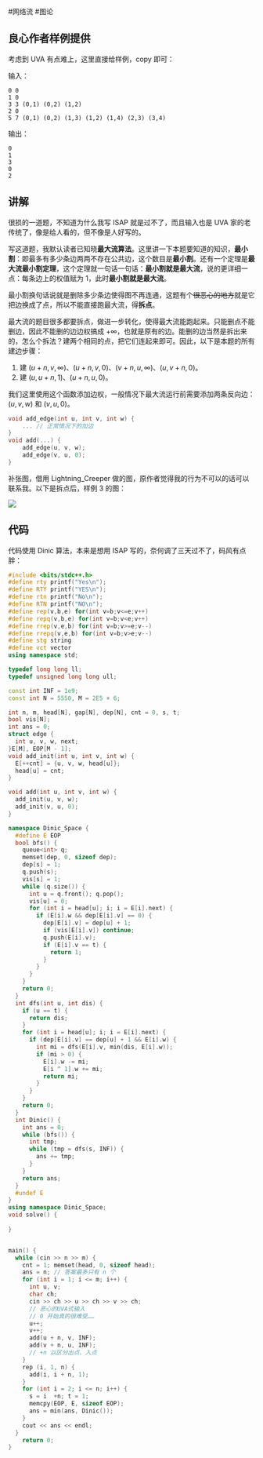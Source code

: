 #网络流 #图论
## 良心作者样例提供

考虑到 UVA 有点难上，这里直接给样例，copy 即可：

输入：
```
0 0
1 0
3 3 (0,1) (0,2) (1,2)
2 0
5 7 (0,1) (0,2) (1,3) (1,2) (1,4) (2,3) (3,4)
```

输出：
```
0
1
3
0
2
```

## 讲解

很损的一道题，不知道为什么我写 ISAP 就是过不了，而且输入也是 UVA 家的老传统了，像是给人看的，但不像是人好写的。

写这道题，我默认读者已知晓**最大流算法**。这里讲一下本题要知道的知识，**最小割**：即最多有多少条边两两不存在公共边，这个数目是**最小割**。还有一个定理是**最大流最小割定理**，这个定理就一句话一句话：**最小割就是最大流**，说的更详细一点：每条边上的权值赋为 $1$，此时**最小割就是最大流**。

最小割换句话说就是删除多少条边使得图不再连通，这题有个~~很恶心的地方~~就是它把边换成了点，所以不能直接跑最大流，得**拆点**。

最大流的题目很多都要拆点，做进一步转化，使得最大流能跑起来。只能删点不能删边，因此不能删的边边权搞成 $+\infty$，也就是原有的边。能删的边当然是拆出来的，怎么个拆法？建两个相同的点，把它们连起来即可。因此，以下是本题的所有建边步骤：

1. 建 $(u+n,v,\infty)$、$(u+n,v,0)$、$(v+n,u,\infty)$、$(u,v+n,0)$。
2. 建 $(u,u+n,1)$、$(u+n,u,0)$。
 
我们这里使用这个函数添加边权，一般情况下最大流运行前需要添加两条反向边：$(u,v,w)$ 和 $(v,u,0)$。 

```cpp
void add_edge(int u, int v, int w) {
	... // 正常情况下的加边
}
void add(...) {
	add_edge(u, v, w); 
	add_edge(v, u, 0);
}
```

补张图，借用  Lightning_Creeper 做的图，原作者觉得我的行为不可以的话可以联系我。以下是拆点后，样例 3 的图：

![](https://cdn.luogu.com.cn/upload/image_hosting/25v6njup.png)
## 代码

代码使用 Dinic 算法，本来是想用 ISAP 写的，奈何调了三天过不了，码风有点胖：

```cpp
#include <bits/stdc++.h>
#define rty printf("Yes\n");
#define RTY printf("YES\n");
#define rtn printf("No\n");
#define RTN printf("NO\n");
#define rep(v,b,e) for(int v=b;v<=e;v++)
#define repq(v,b,e) for(int v=b;v<e;v++)
#define rrep(v,e,b) for(int v=b;v>=e;v--)
#define rrepq(v,e,b) for(int v=b;v>e;v--)
#define stg string
#define vct vector
using namespace std;

typedef long long ll;
typedef unsigned long long ull;

const int INF = 1e9;
const int N = 5550, M = 2E5 + 6;

int n, m, head[N], gap[N], dep[N], cnt = 0, s, t;
bool vis[N];
int ans = 0;
struct edge {
  int u, v, w, next;
}E[M], EOP[M - 1];
void add_init(int u, int v, int w) {
  E[++cnt] = {u, v, w, head[u]};
  head[u] = cnt;
}

void add(int u, int v, int w) {
  add_init(u, v, w);
  add_init(v, u, 0);
}

namespace Dinic_Space {
  #define E EOP
  bool bfs() {
    queue<int> q;
    memset(dep, 0, sizeof dep);
    dep[s] = 1;
    q.push(s);
    vis[s] = 1;
    while (q.size()) {
      int u = q.front(); q.pop();
      vis[u] = 0;
      for (int i = head[u]; i; i = E[i].next) {
        if (E[i].w && dep[E[i].v] == 0) {
          dep[E[i].v] = dep[u] + 1;
          if (vis[E[i].v]) continue;
          q.push(E[i].v);
          if (E[i].v == t) {
            return 1;
          }
        }
      }
    }
    return 0;
  }
  int dfs(int u, int dis) {
    if (u == t) {
      return dis;
    }
    for (int i = head[u]; i; i = E[i].next) {
      if (dep[E[i].v] == dep[u] + 1 && E[i].w) {
        int mi = dfs(E[i].v, min(dis, E[i].w));
        if (mi > 0) {
          E[i].w -= mi;
          E[i ^ 1].w += mi;
          return mi;
        }
      }
    }
    return 0;
  }
  int Dinic() {
    int ans = 0;
    while (bfs()) {
      int tmp;
      while (tmp = dfs(s, INF)) {
        ans += tmp;
      }
    }
    return ans;
  }
  #undef E
}
using namespace Dinic_Space;
void solve() {
  
}


main() {
  while (cin >> n >> m) {
    cnt = 1; memset(head, 0, sizeof head);
    ans = n; // 答案最多只有 n 个 
    for (int i = 1; i <= m; i++) {
      int u, v;
      char ch;
      cin >> ch >> u >> ch >> v >> ch;
      // 恶心的UVA式输入
      // 0 开始真的很难受……
      u++;
      v++;
      add(u + n, v, INF);
      add(v + n, u, INF);
      // +n 以区分出点、入点
    }
    rep (i, 1, n) {
      add(i, i + n, 1);
    }
    for (int i = 2; i <= n; i++) {
      s = i  +n; t = 1;
      memcpy(EOP, E, sizeof EOP);
      ans = min(ans, Dinic());
    }
    cout << ans << endl;
  }
	return 0;
}

```